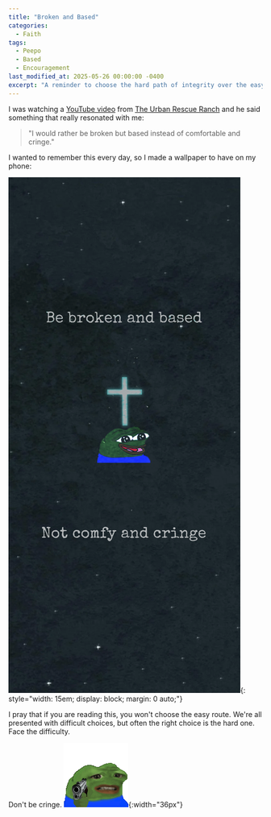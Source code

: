```yaml
---
title: "Broken and Based"
categories:
  - Faith
tags:
  - Peepo
  - Based
  - Encouragement
last_modified_at: 2025-05-26 00:00:00 -0400
excerpt: "A reminder to choose the hard path of integrity over the easy path of comfort."
---
```

I was watching a [YouTube video](https://www.youtube.com/watch?v=2JNk_hmdU1Y) from [The Urban Rescue Ranch](https://www.youtube.com/c/TheUrbanRescueRanch) and he said something that really resonated with me:

> "I would rather be broken but based instead of comfortable and cringe."

I wanted to remember this every day, so I made a wallpaper to have on my phone:

![](/assets/images/BrokenAndBased.png){: style="width: 15em; display: block; margin: 0 auto;"}

I pray that if you are reading this, you won't choose the easy route. We're all presented with difficult choices, but often the right choice is the hard one. Face the difficulty.

Don't be cringe. ![](/assets/images/CringeGun.gif){:width="36px"}